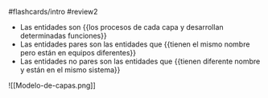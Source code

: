 #flashcards/intro 
#review2 
- Las entidades son {{los procesos de cada capa y desarrollan determinadas funciones}}
- Las entidades pares son las entidades que {{tienen el mismo nombre pero están en equipos diferentes}}
- Las entidades no pares son las entidades que {{tienen diferente nombre y están en el mismo sistema}}

![[Modelo-de-capas.png]]
